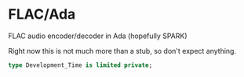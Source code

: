 # FLAC/Ada

FLAC audio encoder/decoder in Ada (hopefully SPARK)

Right now this is not much more than a stub, so don't expect anything.

```ada
type Development_Time is limited private;
```
